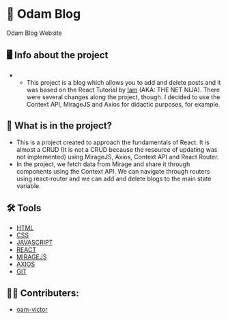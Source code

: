 # 📖 Odam Blog 
Odam Blog Website


## 🖥️ Info about the project
* * This project is a blog which allows you to add and delete posts and it was based on the React Tutorial by [Iam](https://github.com/iamshaunjp) (AKA: THE NET NIJA). There were several changes along the project, though. I decided to use the Context API, MirageJS and Axios for didactic purposes, for example. 

## 📘 What is in the project?
* This is a project created to approach the fundamentals of React. It is almost a CRUD (It is not a CRUD because the resource of updating was not implemented) using MirageJS, Axios, Context API and React Router.
* In the project, we fetch data from Mirage and share it through components using the Context API. We can navigate through routers using react-router and we can add and delete blogs to the main state variable. 


## 🛠️ Tools
* [HTML](https://www.w3schools.com/html/html_basic.asp)
* [CSS](https://developer.mozilla.org/pt-BR/docs/Web/CSS)
* [JAVASCRIPT](https://developer.mozilla.org/pt-BR/docs/Web/JavaScript)
* [REACT](https://pt-br.reactjs.org/)
* [MIRAGEJS](https://miragejs.com/)
* [AXIOS](https://axios-http.com/)
* [GIT](https://git-scm.com/)

## 👨‍💻 Contributers:
- [oam-victor](https://github.com/oam-victor)
